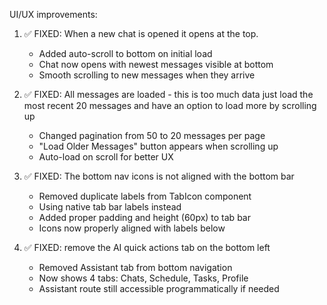 UI/UX improvements:

1) ✅ FIXED: When a new chat is opened it opens at the top.
   - Added auto-scroll to bottom on initial load
   - Chat now opens with newest messages visible at bottom
   - Smooth scrolling to new messages when they arrive

2) ✅ FIXED: All messages are loaded - this is too much data just load the most recent 20 messages and have an option to load more by scrolling up
   - Changed pagination from 50 to 20 messages per page
   - "Load Older Messages" button appears when scrolling up
   - Auto-load on scroll for better UX

3) ✅ FIXED: The bottom nav icons is not aligned with the bottom bar
   - Removed duplicate labels from TabIcon component
   - Using native tab bar labels instead
   - Added proper padding and height (60px) to tab bar
   - Icons now properly aligned with labels below

4) ✅ FIXED: remove the AI quick actions tab on the bottom left
   - Removed Assistant tab from bottom navigation
   - Now shows 4 tabs: Chats, Schedule, Tasks, Profile
   - Assistant route still accessible programmatically if needed
